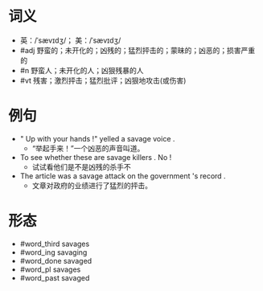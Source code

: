 # 词义
- 英：/ˈsævɪdʒ/； 美：/ˈsævɪdʒ/
- #adj 野蛮的；未开化的；凶残的；猛烈抨击的；蒙昧的；凶恶的；损害严重的
- #n 野蛮人；未开化的人；凶狠残暴的人
- #vt 残害；激烈抨击；猛烈批评；凶狠地攻击(或伤害)
# 例句
- " Up with your hands !" yelled a savage voice .
	- “举起手来！”一个凶恶的声音叫道。
- To see whether these are savage killers . No !
	- 试试看他们是不是凶残的杀手不
- The article was a savage attack on the government 's record .
	- 文章对政府的业绩进行了猛烈的抨击。
# 形态
- #word_third savages
- #word_ing savaging
- #word_done savaged
- #word_pl savages
- #word_past savaged
